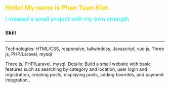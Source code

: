 <style>
   .main-title{
       font-size:20px;
       color: #FFD700;
   }
   .main-introduce{
      font-size:18px;
      color: #00FFFF;
   }
</style>
<h1 class="main-title">Hello! My name is Phan Tuan Kiet.</h1>
<span class="main-introduce">I created a small project with my own strength</span>
<h3>Skill</h3>
<hr/>
<p>
    Technologies: HTML/CSS, responsive, tailwindcss, Javascript, vue js, 
    Three js, PHP/Laravel, mysql
</p>
<span>Three js, PHP/Laravel, mysql.
   Details: Build a small website with basic features such as searching by 
   category and location, user login and registration, creating posts, displaying 
   posts, adding favorites, and payment integration..
</span>
      

